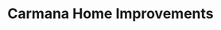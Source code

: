 ---
title: "Carmana Home Improvements"
url: /qualicum-beach/carmana-home-improvements/
shop: kitchen
---